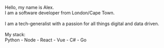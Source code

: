 Hello, my name is Alex. <br>
I am a software developer from London/Cape Town.<br>
<br>
I am a tech-generalist with a passion for all things digital and data driven. <br>
<br>
My stack: <br>
Python - Node - React - Vue - C# - Go
